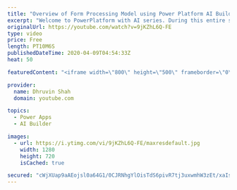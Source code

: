 ```yaml
---
title: "Overview of Form Processing Model using Power Platform AI Builder – Power Platform AI Builder Series"
excerpt: "Welcome to PowerPlatform with AI series. During this entire series, we will talk about one of the important components of AI Builder which is – “Form Processing”.  I have divided this entire series into the following parts. 1. Overview of Form Processing model – Prerequisites, Scenario, and Limitations"
originalUrl: https://youtube.com/watch?v=9jKZhL6Q-FE
type: video
price: Free
length: PT10M6S
publishedDateTime: 2020-04-09T04:54:33Z
heat: 50

featuredContent: "<iframe width=\"800\" height=\"500\" frameborder=\"0\" src=\"https://www.youtube.com/embed/9jKZhL6Q-FE\" allow=\"accelerometer; autoplay; encrypted-media; gyroscope; picture-in-picture\" allowfullscreen></iframe>"

provider:
  name: Dhruvin Shah
  domain: youtube.com

topics:
  - Power Apps
  - AI Builder

images:
  - url: https://i.ytimg.com/vi/9jKZhL6Q-FE/maxresdefault.jpg
    width: 1280
    height: 720
    isCached: true

secured: "cWjXUap9aAEojsl0a64G1/0CJRNhgYlOisTdS6pivR7tj3uxwmhW3zEt/xaIsoWTGq/oGBTVtl6RRH1CQk0mpfB1y5+TBPzaJtG+zPFZBAnKPM8C/ylF3AP8IwuToGOwc+gzdQU7uIDS+sqxtUfAcunHtqo4gtHSE8sGISKjVU3Xocg0sKvwNwM1LMSM7q+43EqQa3/h7vcY4lXj4pCoP3QdsPTYBhBh2iQ67G9ydGIvh4Qze4Yu5mPncyuBVP++4DDx+5dgG1IfF8XXHuvJZuQsgtKUNpSkGCxt+SescL8u0WQB8/R5c3pgT0QrUYGBkNW5iWj60kio3rcvBqbL2qHxSw7cvZ7ZqNhWouq9R9f/cA69gTkGeHh8lLbECjBQkbSr1bzJtRPSy01zGz17Imf8DU4LGaF2sh3sIfv4mvY=;Nkukhj+nCyEa5q9GGD9nhg=="
---
```


